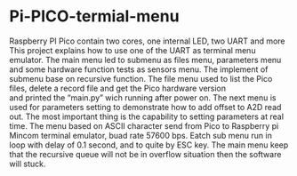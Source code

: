 # Pi-PICO-termial-menu
Raspberry PI Pico contain two cores, one internal LED, two UART and more 
This project explains how to use one of the UART as terminal menu emulator. The main menu led to submenu as files menu, parameters menu and some hardware function tests as sensors menu. The implement of submenu base on recursive function. 
The file menu used to list the Pico files, delete a record file and get the Pico hardware version  
and printed the “main.py” wich running after power on. 
The next menu is used for parameters setting to demonstrate how to add offset to A2D read out. The most important thing is the capability to setting parameters at real time.
The menu based on ASCII character send from Pico to Raspberry pi Mincom terminal emulator, buad rate 57600 bps.
Eatch sub menu run in loop with delay of 0.1 second, and to quite by ESC key. The main menu keep that the recursive queue will not be in overflow situation then the software will stuck.
